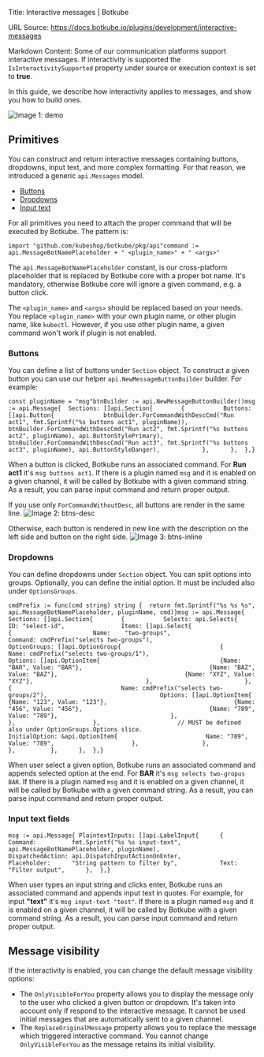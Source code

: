 Title: Interactive messages | Botkube

URL Source: https://docs.botkube.io/plugins/development/interactive-messages

Markdown Content:
Some of our communication platforms support interactive messages. If interactivity is supported the `IsInteractivitySupported` property under source or execution context is set to **true**.

In this guide, we describe how interactivity applies to messages, and show you how to build ones.

![Image 1: demo](https://docs.botkube.io/assets/images/demo-msg-aa0290bb67438a1f83c756f4b50842df.gif)

Primitives[​](#primitives "Direct link to Primitives")
------------------------------------------------------

You can construct and return interactive messages containing buttons, dropdowns, input text, and more complex formatting. For that reason, we introduced a generic `api.Messages` model.

*   [Buttons](#buttons)
*   [Dropdowns](#dropdowns)
*   [Input text](#input-text-fields)

For all primitives you need to attach the proper command that will be executed by Botkube. The pattern is:

```
import "github.com/kubeshop/botkube/pkg/api"command :=  api.MessageBotNamePlaceholder + " <plugin_name>" + " <args>"
```

The `api.MessageBotNamePlaceholder` constant, is our cross-platform placeholder that is replaced by Botkube core with a proper bot name. It's mandatory, otherwise Botkube core will ignore a given command, e.g. a button click.

The `<plugin_name>` and `<args>` should be replaced based on your needs. You replace `<plugin_name>` with your own plugin name, or other plugin name, like `kubectl`. However, if you use other plugin name, a given command won't work if plugin is not enabled.

### Buttons[​](#buttons "Direct link to Buttons")

You can define a list of buttons under `Section` object. To construct a given button you can use our helper `api.NewMessageButtonBuilder` builder. For example:

```
const pluginName = "msg"btnBuilder := api.NewMessageButtonBuilder()msg := api.Message{	Sections: []api.Section{		{			Buttons: []api.Button{				btnBuilder.ForCommandWithDescCmd("Run act1", fmt.Sprintf("%s buttons act1", pluginName)),				btnBuilder.ForCommandWithDescCmd("Run act2", fmt.Sprintf("%s buttons act2", pluginName), api.ButtonStylePrimary),				btnBuilder.ForCommandWithDescCmd("Run act3", fmt.Sprintf("%s buttons act3", pluginName), api.ButtonStyleDanger),			},		},	},}
```

When a button is clicked, Botkube runs an associated command. For **Run act1** it's `msg buttons act1`. If there is a plugin named `msg` and it is enabled on a given channel, it will be called by Botkube with a given command string. As a result, you can parse input command and return proper output.

If you use only `ForCommandWithoutDesc`, all buttons are render in the same line. ![Image 2: btns-desc](https://docs.botkube.io/assets/images/btns-desc-33bccf898c619eca04aa20266804baad.png)

Otherwise, each button is rendered in new line with the description on the left side and button on the right side. ![Image 3: btns-inline](https://docs.botkube.io/assets/images/btns-inline-a7f68fcaac17c49eb65ef94a16ede58e.png)

### Dropdowns[​](#dropdowns "Direct link to Dropdowns")

You can define dropdowns under `Section` object. You can split options into groups. Optionally, you can define the initial option. It must be included also under `OptionsGroups`.

```
cmdPrefix := func(cmd string) string {	return fmt.Sprintf("%s %s %s", api.MessageBotNamePlaceholder, pluginName, cmd)}msg := api.Message{	Sections: []api.Section{		{			Selects: api.Selects{				ID: "select-id",				Items: []api.Select{					{						Name:    "two-groups",						Command: cmdPrefix("selects two-groups"),						OptionGroups: []api.OptionGroup{							{								Name: cmdPrefix("selects two-groups/1"),								Options: []api.OptionItem{									{Name: "BAR", Value: "BAR"},									{Name: "BAZ", Value: "BAZ"},									{Name: "XYZ", Value: "XYZ"},								},							},							{								Name: cmdPrefix("selects two-groups/2"),								Options: []api.OptionItem{									{Name: "123", Value: "123"},									{Name: "456", Value: "456"},									{Name: "789", Value: "789"},								},							},						},						// MUST be defined also under OptionGroups.Options slice.						InitialOption: &api.OptionItem{							Name: "789", Value: "789",						},					},				},			},		},	},}
```

When user select a given option, Botkube runs an associated command and appends selected option at the end. For **BAR** it's `msg selects two-gropus BAR`. If there is a plugin named `msg` and it is enabled on a given channel, it will be called by Botkube with a given command string. As a result, you can parse input command and return proper output.

### Input text fields[​](#input-text-fields "Direct link to Input text fields")

```
msg := api.Message{	PlaintextInputs: []api.LabelInput{		{			Command:          fmt.Sprintf("%s %s input-text", api.MessageBotNamePlaceholder, pluginName),			DispatchedAction: api.DispatchInputActionOnEnter,			Placeholder:      "String pattern to filter by",			Text:             "Filter output",		},	},}
```

When user types an input string and clicks enter, Botkube runs an associated command and appends input text in quotes. For example, for input **"text"** it's `msg input-text "test"`. If there is a plugin named `msg` and it is enabled on a given channel, it will be called by Botkube with a given command string. As a result, you can parse input command and return proper output.

Message visibility[​](#message-visibility "Direct link to Message visibility")
------------------------------------------------------------------------------

If the interactivity is enabled, you can change the default message visibility options:

*   The `OnlyVisibleForYou` property allows you to display the message only to the user who clicked a given button or dropdown. It's taken into account only if respond to the interactive message. It cannot be used initial messages that are automatically sent to a given channel.
*   The `ReplaceOriginalMessage` property allows you to replace the message which triggered interactive command. You cannot change `OnlyVisibleForYou` as the message retains its initial visibility.
